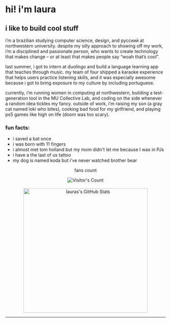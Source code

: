 # hi! i'm laura

## i like to build cool stuff

i’m a brazilian studying computer science, design, and русский at northwestern university. despite my silly approach to showing off my work, i’m a disciplined and passionate person, who wants to create technology that makes change – or at least that makes people say “woah that’s cool”.

last summer, i got to intern at duolingo and build a language learning app that teaches through music. my team of four shipped a karaoke experience that helps users practice listening skills, and it was especially awesome because i got to bring exposure to my culture by including portuguese. 

currently, i’m running women in computing at northwestern, building a test-generation tool in the MU Collective Lab, and coding on the side whenever a random idea tickles my fancy. outside of work, i’m raising my son (a gray cat named loki who bites), cooking bad food for my girlfriend, and playing ps5 games like high on life (doom was too scary).

### fun facts:
- i saved a bat once
- i was born with 11 fingers
- i almost met tom holland but my mom didn't let me because I was in PJs
- i have a the last of us tattoo
- my dog is named koda but i've never watched brother bear

<div align="center"> 
  <p>fans count</p>
  <img src="https://profile-counter.glitch.me/laurasfelix/count.svg" alt="Visitor's Count" />
</div>

<br>

<div align=center>
  <img width=390 src="https://github-readme-stats.vercel.app/api?username=laurasfelix&theme=transparent&count_private=true&show_icons=true&rank_icon=github&locale=en" alt="lauras's GitHub Stats" />
</div>

<hr>
<!--
**laurasfelix/laurasfelix** is a ✨ _special_ ✨ repository because its `README.md` (this file) appears on your GitHub profile.

Here are some ideas to get you started:

- 🔭 I’m currently working on ...
- 🌱 I’m currently learning ...
- 👯 I’m looking to collaborate on ...
- 🤔 I’m looking for help with ...
- 💬 Ask me about ...
- 📫 How to reach me: ...
- 😄 Pronouns: ...
- ⚡ Fun fact: ...
-->
